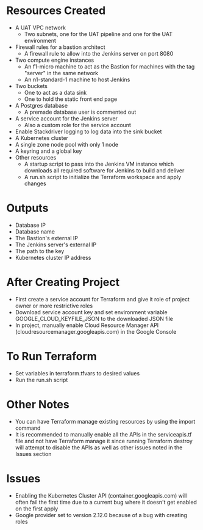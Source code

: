 # Resources Created
- A UAT VPC network
  - Two subnets, one for the UAT pipeline and one for the UAT environment
- Firewall rules for a bastion architect
  - A firewall rule to allow into the Jenkins server on port 8080
- Two compute engine instances
  - An f1-micro machine to act as the Bastion for machines with the tag "server" in the same network
  - An n1-standard-1 machine to host Jenkins
- Two buckets
  - One to act as a data sink
  - One to hold the static front end page
- A Postgres database
  - A premade database user is commented out
- A service account for the Jenkins server
  - Also a custom role for the service account
- Enable Stackdriver logging to log data into the sink bucket
- A Kubernetes cluster
- A single zone node pool with only 1 node
- A keyring and a global key
- Other resources
  - A startup script to pass into the Jenkins VM instance which downloads all required software for Jenkins to build and deliver
  - A run.sh script to initialize the Terraform workspace and apply changes

# Outputs
- Database IP
- Database name
- The Bastion's external IP
- The Jenkins server's external IP
- The path to the key
- Kubernetes cluster IP address

# After Creating Project
- First create a service account for Terraform and give it role of project owner or more restrictive roles
- Download service account key and set environment variable GOOGLE_CLOUD_KEYFILE_JSON to the downloaded JSON file
- In project, manually enable Cloud Resource Manager API (cloudresourcemanager.googleapis.com) in the Google Console

# To Run Terraform
- Set variables in terraform.tfvars to desired values
- Run the run.sh script

# Other Notes
- You can have Terraform manage existing resources by using the import command
- It is recommended to manually enable all the APIs in the serviceapis.tf file and not have Terraform manage it since running Terraform destroy will attempt to disable the APIs as well as other issues noted in the Issues section

# Issues
- Enabling the Kubernetes Cluster API (container.googleapis.com) will often fail the first time due to a current bug where it doesn't get enabled on the first apply
- Google provider set to version 2.12.0 because of a bug with creating roles
